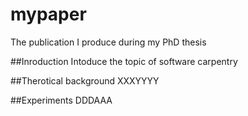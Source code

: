 # mypaper
The publication I produce during my PhD thesis

##Inroduction
Intoduce the topic of software carpentry

##Therotical background
XXXYYYY

##Experiments
DDDAAA
